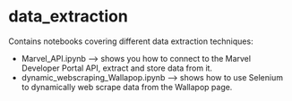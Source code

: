 # data_extraction
Contains notebooks covering different data extraction techniques:
- Marvel_API.ipynb --> shows you how to connect to the Marvel Developer Portal API, extract and store data from it.
- dynamic_webscraping_Wallapop.ipynb --> shows how to use Selenium to dynamically web scrape data from the Wallapop page.
